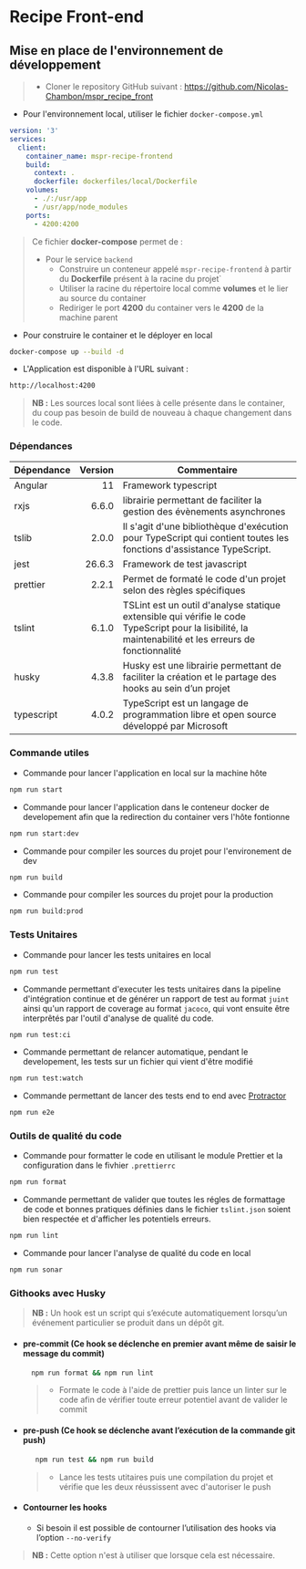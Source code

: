 # Recipe Front-end

## Mise en place de l'environnement de développement

> * Cloner le repository GitHub suivant : https://github.com/Nicolas-Chambon/mspr_recipe_front

* Pour l'environnement local, utiliser le fichier `docker-compose.yml`

```yml
version: '3'
services:
  client:
    container_name: mspr-recipe-frontend
    build:
      context: .
      dockerfile: dockerfiles/local/Dockerfile
    volumes:
      - ./:/usr/app
      - /usr/app/node_modules
    ports:
      - 4200:4200
```

> Ce fichier **docker-compose** permet de :
>
> * Pour le service `backend`
>   * Construire un conteneur appelé `mspr-recipe-frontend` à partir du **Dockerfile** présent à la racine du projet`
>   * Utiliser la racine du répertoire local comme **volumes** et le lier au source du container
>   * Rediriger le port **4200** du container vers le **4200** de la machine parent



* Pour construire le container et le déployer en local

```bash
docker-compose up --build -d
```

* L'Application est disponible à l'URL suivant : 

```html
http://localhost:4200
```

> **NB :** Les sources local sont liées à celle présente dans le container, du coup pas besoin de build de nouveau à chaque changement dans le code.



### Dépendances

| Dépendance | Version | Commentaire                                                  |
| :--------- | ------: | ------------------------------------------------------------ |
| Angular    |      11 | Framework typescript                                         |
| rxjs       |   6.6.0 | librairie permettant de faciliter la gestion des évènements asynchrones |
| tslib      |   2.0.0 | Il s'agit d'une bibliothèque d'exécution pour TypeScript qui contient toutes les fonctions d'assistance TypeScript. |
| jest       |  26.6.3 | Framework de test javascript                                 |
| prettier   |   2.2.1 | Permet de formaté le code d'un projet selon des règles spécifiques |
| tslint     |   6.1.0 | TSLint est un outil d'analyse statique extensible qui vérifie le code TypeScript pour la lisibilité, la maintenabilité et les erreurs de fonctionnalité |
| husky      |   4.3.8 | Husky est une librairie permettant de faciliter la création et le partage des hooks au sein d’un projet |
| typescript |   4.0.2 | TypeScript est un langage de programmation libre et open source développé par Microsoft |

### Commande utiles

- Commande pour lancer l'application en local sur la machine hôte
```sh
npm run start
```
- Commande pour lancer l'application dans le conteneur docker de developement afin que la redirection du container vers l'hôte fontionne
```sh
npm run start:dev
```
- Commande pour compiler les sources du projet pour l'environement de dev
```sh
npm run build
```
- Commande pour compiler les sources du projet pour la production
```sh
npm run build:prod
```

### Tests Unitaires

- Commande pour lancer les tests unitaires en local
```sh
npm run test
```
- Commande permettant d'executer les tests unitaires dans la pipeline d'intégration continue et de générer un rapport de test au format `juint` ainsi qu'un rapport de coverage au format `jacoco`, qui vont ensuite être interprêtés par l'outil d'analyse de qualité du code.
```sh
npm run test:ci
```
- Commande permettant de relancer automatique, pendant le developement, les tests sur un fichier qui vient d'être modifié
```sh
npm run test:watch
```
- Commande permettant de lancer des tests end to end avec [Protractor](https://www.protractortest.org/#/)
```sh
npm run e2e
```

### Outils de qualité du code
- Commande pour formatter le code en utilisant le module Prettier et la configuration dans le fivhier `.prettierrc` 
```sh
npm run format
```
- Commande permettant de valider que toutes les régles de formattage de code et bonnes pratiques définies dans le fichier `tslint.json` soient bien respectée et d'afficher les potentiels erreurs.
```sh
npm run lint
```
- Commande pour lancer l'analyse de qualité du code en local
```sh
npm run sonar
```

### Githooks avec Husky

> **NB :** Un hook est un script qui s’exécute automatiquement lorsqu’un événement particulier se produit dans un dépôt git.

- #### pre-commit (Ce hook se déclenche en premier avant même de saisir le message du commit)

  ```sh
    npm run format && npm run lint
  ```
  > - Formate le code à l'aide de prettier puis lance un linter sur le code afin de vérifier toute erreur potentiel avant de valider le commit

- #### pre-push (Ce hook se déclenche avant l’exécution de la commande git push)

  ```sh
     npm run test && npm run build
   ```
  > - Lance les tests utitaires puis une compilation du projet et vérifie que les deux réussissent avec d'autoriser le push

- #### Contourner les hooks

  - Si besoin il est possible de contourner l’utilisation des hooks via l’option `--no-verify`
> **NB :** Cette option n'est à utiliser que lorsque cela est nécessaire.
